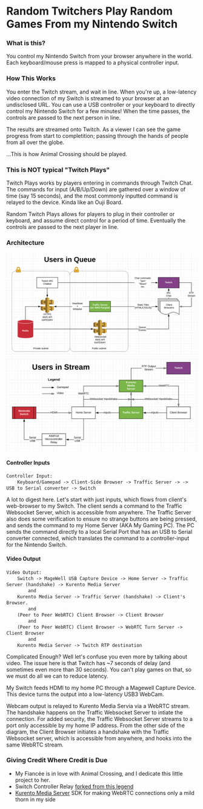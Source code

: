 # Random Twitchers Play Random Games From my Nintendo Switch

### What is this?
You control my Nintendo Switch from your browser anywhere in the world. Each keyboard/mouse press is mapped to a physical controller input.

### How This Works
You enter the Twitch stream, and wait in line. When you're up, a low-latency video 
connection of my Switch is streamed to your browser at an undisclosed URL. You can use a USB 
controller or your  keyboard to directly control my Nintendo Switch for a few minutes! 
When the time passes, the controls are passed to the next person in line.

The results are streamed onto Twitch. As a viewer I can see the game progress from start to 
completition; passing through the hands of people from all over the globe.

...This is how Animal Crossing should be played. 

### This is NOT typical "Twitch Plays"
Twitch Plays works by players entering in commands through Twitch Chat. The commands 
for input (A/B/Up/Down) are gathered over a window of time (say 15 seconds), and the
most commonly inputted command is relayed to the device. Kinda like an Ouji Board.

Random Twitch Plays allows for players to plug in their controller or keyboard, and assume
direct control for a period of time. Eventually the controls are passed to the next player in line.

### Architecture
![architecture](architecture-queue.png)
![architecture](architecture-stream.png)

#### Controller Inputs
```text
Controller Input: 
    Keyboard/Gamepad -> Client-Side Browser -> Traffic Server -> -> USB to Serial converter -> Switch 
```

A lot to digest here. Let's start with just inputs, which flows from client's web-browser to my Switch. The client sends 
a command to the Traffic Websocket Server, which is accessible from anywhere. 
The Traffic Server also does some verification to ensure no strange buttons are being pressed, and sends the command to 
my Home Server (AKA My Gaming PC). The PC sends the command directly to a
local Serial Port that has an USB to Serial converter connected, which translates the command to a controller-input for
the Nintendo Switch.

#### Video Output
```text
Video Output:
    Switch -> MageWell USB Capture Device -> Home Server -> Traffic Server (handshake) -> Kurento Media Server
        and
    Kurento Media Server -> Traffic Server (handshake) -> Client's Browser. 
        and
    (Peer to Peer WebRTC) Client Browser -> Client Browser
        and
    (Peer to Peer WebRTC) Client Browser -> WebRTC Turn Server -> Client Browser
        and 
    Kurento Media Server -> Twitch RTP destination

```  
Complicated Enough? Well let's confuse you even more by talking about video.
The issue here is that Twitch has ~7 seconds of delay (and sometimes even more than 30 seconds). You can't play games on
that, so we must do all we can to reduce latency.

My Switch feeds HDMI to my home PC through a Magewell Capture Device. This device turns the output into a 
low-latency USB3 WebCam.

Webcam output is relayed to Kurento Media Servia via a WebRTC stream. The handshake happens on the Traffic Websocket
Server to intiate the connection. For added security, the Traffic Websocket Server streams to a port only accessible
by my home IP address. From the other side of the diagram, the Client Browser initiates a handshake with the Traffic 
Websocket server, which is accessible from anywhere, and hooks into the same WebRTC stream.


### Giving Credit Where Credit is Due
* My Fiancée is in love with Animal Crossing, and I dedicate this little project to her.
* Switch Controller Relay [forked from this legend](https://github.com/Phroon/switch-controller) 
* [Kurento Media Server](https://github.com/Kurento/kurento-media-server) SDK for making WebRTC connections only a mild thorn in my side
